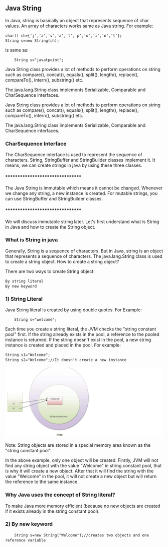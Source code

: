 
## Java String

In Java, string is basically an object that represents sequence of char values. An array of characters works same as Java string. For example:

    char[] ch={'j','a','v','a','t','p','o','i','n','t'};  
    String s=new String(ch);  

is same as:

        String s="javatpoint";  

Java String class provides a lot of methods to perform operations on string such as compare(), concat(), equals(), split(), length(), replace(), compareTo(), intern(), substring() etc.

The java.lang.String class implements Serializable, Comparable and CharSequence interfaces.

Java String class provides a lot of methods to perform operations on string such as compare(), concat(), equals(), split(), length(), replace(), compareTo(), intern(), substring() etc.

The java.lang.String class implements Serializable, Comparable and CharSequence interfaces.


### CharSequence Interface

The CharSequence interface is used to represent the sequence of characters. String, StringBuffer and StringBuilder classes implement it. It means, we can create strings in java by using these three classes.

#### *******************************

The Java String is immutable which means it cannot be changed. Whenever we change any string, a new instance is created. For mutable strings, you can use StringBuffer and StringBuilder classes.

#### *******************************

We will discuss immutable string later. Let's first understand what is String in Java and how to create the String object.

### What is String in java

Generally, String is a sequence of characters. But in Java, string is an object that represents a sequence of characters. The java.lang.String class is used to create a string object.
How to create a string object?

There are two ways to create String object:

    By string literal
    By new keyword

### 1) String Literal

Java String literal is created by using double quotes. For Example:

        String s="welcome";  

Each time you create a string literal, the JVM checks the "string constant pool" first. If the string already exists in the pool, a reference to the pooled instance is returned. If the string doesn't exist in the pool, a new string instance is created and placed in the pool. For example: 

    String s1="Welcome";  
    String s2="Welcome";//It doesn't create a new instance  

![Objects class](heap.png?raw=true "Objects class")

Note: String objects are stored in a special memory area known as the "string constant pool".

In the above example, only one object will be created. Firstly, JVM will not find any string object with the value "Welcome" in string constant pool, that is why it will create a new object. After that it will find the string with the value "Welcome" in the pool, it will not create a new object but will return the reference to the same instance. 

### Why Java uses the concept of String literal?

To make Java more memory efficient (because no new objects are created if it exists already in the string constant pool). 

### 2) By new keyword

        String s=new String("Welcome");//creates two objects and one reference variable  